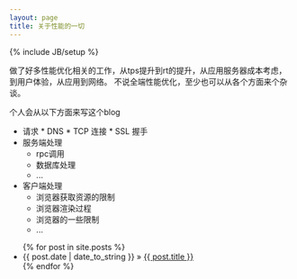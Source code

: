 ```yaml
---
layout: page
title: 关于性能的一切
---
```

{% include JB/setup %}

做了好多性能优化相关的工作，从tps提升到rt的提升，从应用服务器成本考虑，到用户体验，从应用到网络。
不说全端性能优化，至少也可以从各个方面来个杂谈。

个人会从以下方面来写这个blog

*    请求
    *   DNS
    *   TCP 连接
    *   SSL 握手
*   服务端处理
    *   rpc调用
    *   数据库处理
    *   ...
*   客户端处理
    *   浏览器获取资源的限制
    *   浏览器渲染过程
    *   浏览器的一些限制
    *   ...


<ul class="posts">
  {% for post in site.posts %}
    <li><span>{{ post.date | date_to_string }}</span> &raquo; <a href="{{ BASE_PATH }}{{ post.url }}">{{ post.title }}</a></li>
  {% endfor %}
</ul>



